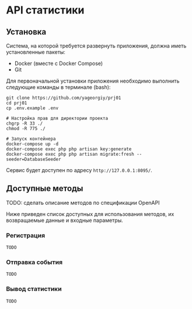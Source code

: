 # API статистики

## Установка

Система, на которой требуется развернуть приложения, должна иметь установленные пакеты:
- Docker (вместе с Docker Compose)
- Git

Для первоначальной установки приложения необходимо выполнить следующие команды в терминале (bash):

```shell
git clone https://github.com/yageorgiy/prj01
cd prj01
cp .env.example .env

# Настройка прав для директории проекта
chgrp -R 33 ./
chmod -R 775 ./

# Запуск контейнера
docker-compose up -d
docker-compose exec php php artisan key:generate
docker-compose exec php php artisan migrate:fresh --seeder=DatabaseSeeder
```

Сервис будет доступен по адресу `http://127.0.0.1:8095/`.

## Доступные методы

TODO: сделать описание методов по спецификации OpenAPI

Ниже приведен список доступных для использования методов, их возвращаемые данные и входные параметры.

### Регистрация
```http request
TODO
```

### Отправка события
```http request
TODO
```

### Вывод статистики
```http request
TODO
```


